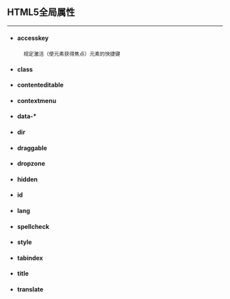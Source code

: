 ## HTML5全局属性
- - -

* #### accesskey
        规定激活（使元素获得焦点）元素的快捷键
* #### class
* #### contenteditable
* #### contextmenu
* #### data-*
* #### dir
* #### draggable
* #### dropzone
* #### hidden
* #### id
* #### lang
* #### spellcheck
* #### style
* #### tabindex
* #### title
* #### translate